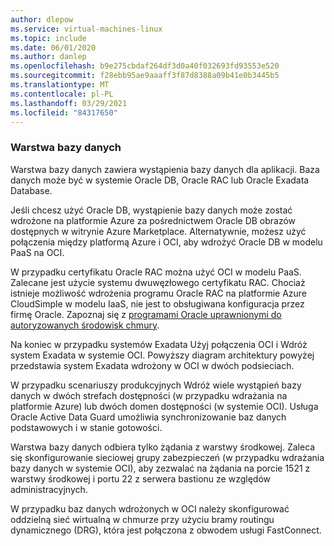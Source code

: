 ```yaml
---
author: dlepow
ms.service: virtual-machines-linux
ms.topic: include
ms.date: 06/01/2020
ms.author: danlep
ms.openlocfilehash: b9e275cbdaf264df3d0a40f032693fd93553e520
ms.sourcegitcommit: f28ebb95ae9aaaff3f87d8388a09b41e0b3445b5
ms.translationtype: MT
ms.contentlocale: pl-PL
ms.lasthandoff: 03/29/2021
ms.locfileid: "84317650"
---
```

### <a name="database-tier"></a>Warstwa bazy danych

Warstwa bazy danych zawiera wystąpienia bazy danych dla aplikacji. Baza danych może być w systemie Oracle DB, Oracle RAC lub Oracle Exadata Database. 

Jeśli chcesz użyć Oracle DB, wystąpienie bazy danych może zostać wdrożone na platformie Azure za pośrednictwem Oracle DB obrazów dostępnych w witrynie Azure Marketplace. Alternatywnie, możesz użyć połączenia między platformą Azure i OCI, aby wdrożyć Oracle DB w modelu PaaS na OCI.

W przypadku certyfikatu Oracle RAC można użyć OCI w modelu PaaS. Zalecane jest użycie systemu dwuwęzłowego certyfikatu RAC. Chociaż istnieje możliwość wdrożenia programu Oracle RAC na platformie Azure CloudSimple w modelu IaaS, nie jest to obsługiwana konfiguracja przez firmę Oracle. Zapoznaj się z [programami Oracle uprawnionymi do autoryzowanych środowisk chmury](http://www.oracle.com/us/corporate/pricing/authorized-cloud-environments-3493562.pdf).

Na koniec w przypadku systemów Exadata Użyj połączenia OCI i Wdróż system Exadata w systemie OCI. Powyższy diagram architektury powyżej przedstawia system Exadata wdrożony w OCI w dwóch podsieciach.

W przypadku scenariuszy produkcyjnych Wdróż wiele wystąpień bazy danych w dwóch strefach dostępności (w przypadku wdrażania na platformie Azure) lub dwóch domen dostępności (w systemie OCI). Usługa Oracle Active Data Guard umożliwia synchronizowanie baz danych podstawowych i w stanie gotowości.

Warstwa bazy danych odbiera tylko żądania z warstwy środkowej. Zaleca się skonfigurowanie sieciowej grupy zabezpieczeń (w przypadku wdrażania bazy danych w systemie OCI), aby zezwalać na żądania na porcie 1521 z warstwy środkowej i portu 22 z serwera bastionu ze względów administracyjnych.

W przypadku baz danych wdrożonych w OCI należy skonfigurować oddzielną sieć wirtualną w chmurze przy użyciu bramy routingu dynamicznego (DRG), która jest połączona z obwodem usługi FastConnect.